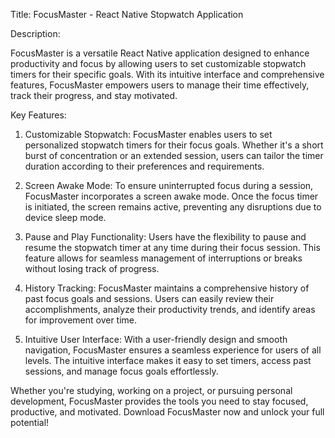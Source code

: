 Title: FocusMaster - React Native Stopwatch Application

Description:

FocusMaster is a versatile React Native application designed to enhance productivity and focus by allowing users to set customizable stopwatch timers for their specific goals. With its intuitive interface and comprehensive features, FocusMaster empowers users to manage their time effectively, track their progress, and stay motivated.

Key Features:

1. Customizable Stopwatch: FocusMaster enables users to set personalized stopwatch timers for their focus goals. Whether it's a short burst of concentration or an extended session, users can tailor the timer duration according to their preferences and requirements.

2. Screen Awake Mode: To ensure uninterrupted focus during a session, FocusMaster incorporates a screen awake mode. Once the focus timer is initiated, the screen remains active, preventing any disruptions due to device sleep mode.

3. Pause and Play Functionality: Users have the flexibility to pause and resume the stopwatch timer at any time during their focus session. This feature allows for seamless management of interruptions or breaks without losing track of progress.

4. History Tracking: FocusMaster maintains a comprehensive history of past focus goals and sessions. Users can easily review their accomplishments, analyze their productivity trends, and identify areas for improvement over time.

5. Intuitive User Interface: With a user-friendly design and smooth navigation, FocusMaster ensures a seamless experience for users of all levels. The intuitive interface makes it easy to set timers, access past sessions, and manage focus goals effortlessly.

Whether you're studying, working on a project, or pursuing personal development, FocusMaster provides the tools you need to stay focused, productive, and motivated. Download FocusMaster now and unlock your full potential!
